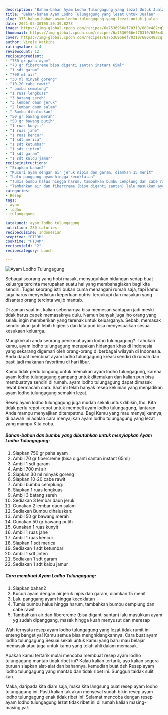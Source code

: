 ```yaml
---
description: "Bahan-bahan Ayam Lodho Tulungagung yang lezat Untuk Jualan"
title: "Bahan-bahan Ayam Lodho Tulungagung yang lezat Untuk Jualan"
slug: 375-bahan-bahan-ayam-lodho-tulungagung-yang-lezat-untuk-jualan
date: 2021-05-30T05:30:39.827Z
image: https://img-global.cpcdn.com/recipes/6a7536966ef70310/680x482cq70/ayam-lodho-tulungagung-foto-resep-utama.jpg
thumbnail: https://img-global.cpcdn.com/recipes/6a7536966ef70310/680x482cq70/ayam-lodho-tulungagung-foto-resep-utama.jpg
cover: https://img-global.cpcdn.com/recipes/6a7536966ef70310/680x482cq70/ayam-lodho-tulungagung-foto-resep-utama.jpg
author: Virgie Watkins
ratingvalue: 4.4
reviewcount: 12
recipeingredient:
- "750 gr paha ayam"
- "70 gr fibercreme bisa diganti santan instant 65ml"
- "1 sdt garam"
- "700 ml air"
- "30 ml minyak goreng"
- "10-20 cabe rawit"
- " bumbu cemplung"
- "1 ruas lengkuas"
- "3 batang sereh"
- "3 lembar daun jeruk"
- "2 lembar daun salam"
- " Bumbu dihaluskan"
- "50 gr bawang merah"
- "50 gr bawang putih"
- "1 ruas kunyit"
- "1 ruas jahe"
- "1 ruas kencur"
- "1 sdt merica"
- "1 sdt ketumbar"
- "1 sdt jinten"
- "1 sdt garam"
- "1 sdt kaldu jamur"
recipeinstructions:
- "Siapkan bahan2"
- "Kucuri ayam dengan air jeruk nipis dan garam, diamkan 15 menit"
- "Lalu panggang ayam hingga kecoklatan"
- "Tumis bumbu halus hingga harum, tambahkan bumbu cemplung dan cabe rawit"
- "Tambahkan air dan fibercreme (bisa diganti santan) lalu masukkan ayam yg sudah dipanggang, masak hingga kuah menyusut dan meresap"
categories:
- Resep
tags:
- ayam
- lodho
- tulungagung

katakunci: ayam lodho tulungagung 
nutrition: 280 calories
recipecuisine: Indonesian
preptime: "PT13M"
cooktime: "PT34M"
recipeyield: "2"
recipecategory: Lunch

---
```



![Ayam Lodho Tulungagung](https://img-global.cpcdn.com/recipes/6a7536966ef70310/680x482cq70/ayam-lodho-tulungagung-foto-resep-utama.jpg)

Sebagai seorang yang hobi masak, menyuguhkan hidangan sedap buat keluarga tercinta merupakan suatu hal yang membahagiakan bagi kita sendiri. Tugas seorang istri bukan cuma menangani rumah saja, tapi kamu juga harus menyediakan keperluan nutrisi tercukupi dan masakan yang disantap orang tercinta wajib mantab.

Di zaman  saat ini, kalian sebenarnya bisa memesan santapan jadi meski tidak harus capek memasaknya dulu. Namun banyak juga lho orang yang selalu ingin memberikan yang terenak untuk keluarganya. Sebab, memasak sendiri akan jauh lebih higienis dan kita pun bisa menyesuaikan sesuai kesukaan keluarga. 



Mungkinkah anda seorang penikmat ayam lodho tulungagung?. Tahukah kamu, ayam lodho tulungagung merupakan hidangan khas di Indonesia yang sekarang digemari oleh orang-orang di berbagai wilayah di Indonesia. Anda dapat membuat ayam lodho tulungagung kreasi sendiri di rumah dan pasti jadi makanan favoritmu di hari libur.

Kamu tidak perlu bingung untuk memakan ayam lodho tulungagung, karena ayam lodho tulungagung gampang untuk ditemukan dan kalian pun bisa membuatnya sendiri di rumah. ayam lodho tulungagung dapat dimasak lewat bermacam cara. Saat ini telah banyak resep kekinian yang menjadikan ayam lodho tulungagung semakin lezat.

Resep ayam lodho tulungagung juga mudah sekali untuk dibikin, lho. Kita tidak perlu repot-repot untuk membeli ayam lodho tulungagung, lantaran Anda mampu menyajikan ditempatmu. Bagi Kamu yang mau menyajikannya, di bawah ini adalah cara menyajikan ayam lodho tulungagung yang lezat yang mampu Kita coba.

<!--inarticleads1-->

##### Bahan-bahan dan bumbu yang dibutuhkan untuk menyiapkan Ayam Lodho Tulungagung:

1. Siapkan 750 gr paha ayam
1. Ambil 70 gr fibercreme (bisa diganti santan instant 65ml)
1. Ambil 1 sdt garam
1. Ambil 700 ml air
1. Siapkan 30 ml minyak goreng
1. Siapkan 10-20 cabe rawit
1. Ambil  bumbu cemplung:
1. Siapkan 1 ruas lengkuas
1. Ambil 3 batang sereh
1. Sediakan 3 lembar daun jeruk
1. Gunakan 2 lembar daun salam
1. Sediakan  Bumbu dihaluskan:
1. Ambil 50 gr bawang merah
1. Gunakan 50 gr bawang putih
1. Gunakan 1 ruas kunyit
1. Ambil 1 ruas jahe
1. Ambil 1 ruas kencur
1. Siapkan 1 sdt merica
1. Sediakan 1 sdt ketumbar
1. Ambil 1 sdt jinten
1. Sediakan 1 sdt garam
1. Sediakan 1 sdt kaldu jamur




<!--inarticleads2-->

##### Cara membuat Ayam Lodho Tulungagung:

1. Siapkan bahan2
1. Kucuri ayam dengan air jeruk nipis dan garam, diamkan 15 menit
1. Lalu panggang ayam hingga kecoklatan
1. Tumis bumbu halus hingga harum, tambahkan bumbu cemplung dan cabe rawit
1. Tambahkan air dan fibercreme (bisa diganti santan) lalu masukkan ayam yg sudah dipanggang, masak hingga kuah menyusut dan meresap




Wah ternyata resep ayam lodho tulungagung yang lezat tidak rumit ini enteng banget ya! Kamu semua bisa menghidangkannya. Cara buat ayam lodho tulungagung Sesuai sekali untuk kamu yang baru mau belajar memasak atau juga untuk kamu yang telah ahli dalam memasak.

Apakah kamu tertarik mulai mencoba membuat resep ayam lodho tulungagung mantab tidak ribet ini? Kalau kalian tertarik, ayo kalian segera buruan siapkan alat-alat dan bahannya, kemudian buat deh Resep ayam lodho tulungagung yang mantab dan tidak ribet ini. Sungguh taidak sulit kan. 

Maka, daripada kita diam saja, maka kita langsung buat resep ayam lodho tulungagung ini. Pasti kalian tak akan menyesal sudah bikin resep ayam lodho tulungagung enak tidak ribet ini! Selamat mencoba dengan resep ayam lodho tulungagung lezat tidak ribet ini di rumah kalian masing-masing,ya!.


